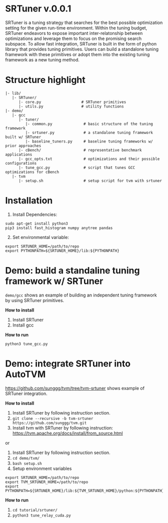 # SRTuner v.0.0.1
  SRTuner is a tuning strategy that searches for the best possible optimization setting for the given run-time environment. Within the tuning budget, SRTuner endeavors to expose important inter-relatonship between optimizations and leverage them to focus on the promising search subspace.
  To allow fast integration, SRTuner is built in the form of python library that provides tuning primitives. Users can build a standalone tuning framework with these primitives or adopt them into the existing tuning framework as a new tuning method. 

# Structure highlight
```
|- lib/
   |- SRTuner/
      |- core.py                  # SRTuner primitives
      |- utils.py                 # utility functions
|- demo/
   |- gcc
      |- tuner/
         |- common.py              # basic structure of the tuning framework
         |- srtuner.py             # a standalone tuning framework built w/ SRTuner
         |- baseline_tuners.py     # baseline tuning frameworks w/ prior approaches
      |- cBench/                   # representative benchmark applications
      |- gcc_opts.txt              # optimizations and their possible configurations
      |- tune_gcc.py               # script that tunes GCC optimizations for cBench
   |- tvm
      |- setup.sh                  # setup script for tvm with srtuner
```


# Installation
1. Install Dependencies:
```
sudo apt-get install python3
pip3 install fast_histogram numpy anytree pandas
```

2. Set environmental variable:
```
export SRTUNER_HOME=/path/to/repo
export PYTHONPATH=${SRTUNER_HOME}/lib:${PYTHONPATH}
```

# Demo: build a standaline tuning framework w/ SRTuner
`demo/gcc` shows an example of building an independent tuning framework by using SRTuner primitives. 

**How to install**

1. Install SRTuner
2. Install gcc

**How to run**

`python3 tune_gcc.py`


# Demo: integrate SRTuner into AutoTVM
https://github.com/sunggg/tvm/tree/tvm-srtuner shows example of SRTuner integration. 

**How to install**
1. Install SRTuner by following instruction section. 
2. `git clone --recursive -b tvm-srtuner https://github.com/sunggg/tvm.git`
3. Install tvm with SRTuner by following instruction: https://tvm.apache.org/docs/install/from_source.html

or

1. Install SRTuner by following instruction section.
2. `cd demo/tvm/`
3. `bash setup.sh`
4. Setup environment variables
```
export SRTUNER_HOME=/path/to/repo
export TVM_SRTUNER_HOME=/path/to/repo
export PYTHONPATH=${SRTUNER_HOME}/lib:${TVM_SRTUNER_HOME}/python:${PYTHONPATH}
```
**How to run**
1. `cd tutorial/srtuner/`
2. `python3 tune_relay_cuda.py`



